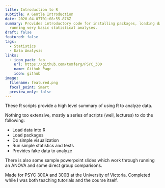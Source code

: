 ```yaml
---
title: Introduction to R
subtitle: A Gentle Introduction
date: 2020-04-07T01:08:55.876Z
summary: Provides introductory code for installing packages, loading data, and
  running very basic statistical analyses.
draft: false
featured: false
tags:
  - Statistics
  - Data Analysis
links:
  - icon_pack: fab
    url: https://github.com/tomferg/PSYC_300
    name: Github Page
    icon: github
image:
  filename: featured.png
  focal_point: Smart
  preview_only: false
---
```

These R scripts provide a high level summary of using R to analyze data.

Nothing too extensive, mostly a series of scripts (well, lectures) to do the following:

* Load data into R
* Load packages
* Do simple visualization
* Run simple statistics and tests
* Provides fake data to analyze

There is also some sample powerpoint slides which work through running an ANOVA and some direct group comparisons.

Made for PSYC 300A and 300B at the University of Victoria. Completed while I was both teaching tutorials and the course itself.
